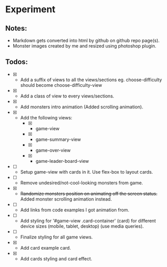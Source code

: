 # Experiment

## Notes:
- Markdown gets converted into html by github on github repo page(s).
- Monster images created by me and resized using photoshop plugin.

## Todos:
- [X] - Add a suffix of views to all the views/sections eg. choose-difficulty should become choose-difficulty-view
- [X] - Add a class of view to every views/sections.
- [X] - Add monsters intro animation (Added scrolling animation).
- [X] - Add the following views:
    - [X] - game-view
    - [X] - game-summary-view
    - [X] - game-over-view
    - [X] - game-leader-board-view
- [ ] - Setup game-view with cards in it.  Use flex-box to layout cards.
- [ ] - Remove undesired/not-cool-looking monsters from game.
- [X] - ~~Randomize monsters position on animating off the screen status.~~ 
    Added monster scrolling animation instead.
- [ ] - Add links from code examples I got animation from.
- [ ] - Add styling for '#game-view .card-container' (card) for different
device sizes (mobile, tablet, desktop) (use media queries).
- [ ] - Finalize styling for all game views.
- [X] - Add card example card.
- [X] - Add cards styling and card effect.

